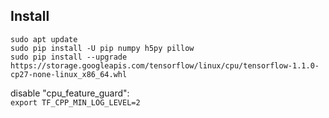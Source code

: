 ## Install

    sudo apt update  
    sudo pip install -U pip numpy h5py pillow
    sudo pip install --upgrade https://storage.googleapis.com/tensorflow/linux/cpu/tensorflow-1.1.0-cp27-none-linux_x86_64.whl  

disable "cpu_feature_guard":  
`export TF_CPP_MIN_LOG_LEVEL=2`